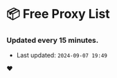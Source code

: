 # :package: Free Proxy List
### Updated every 15 minutes.

- Last updated: `2024-09-07 19:49`

:heart:
